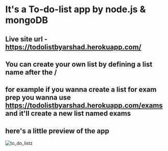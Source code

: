 # It's a To-do-list app by node.js & mongoDB
## Live site url - https://todolistbyarshad.herokuapp.com/
## You can create your own list by defining a list name after the /
## for example if you wanna create a list for exam prep you wanna use https://todolistbyarshad.herokuapp.com/exams and it'll create a new list named exams

## here's a little preview of the app 
![to_do_listz](https://user-images.githubusercontent.com/86738490/154107246-f187d0d9-c1d0-40a9-b732-5f242877871d.png)
